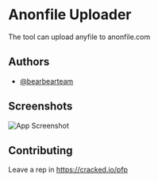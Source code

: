 
# Anonfile Uploader

The tool can upload anyfile to anonfile.com

## Authors

- [@bearbearteam](https://github.com/bearbearteam)


## Screenshots

![App Screenshot](hblob:https://imgur.com/433f99b9-9ab9-4922-af32-32a78e143b28)


## Contributing

Leave a rep in https://cracked.io/pfp

